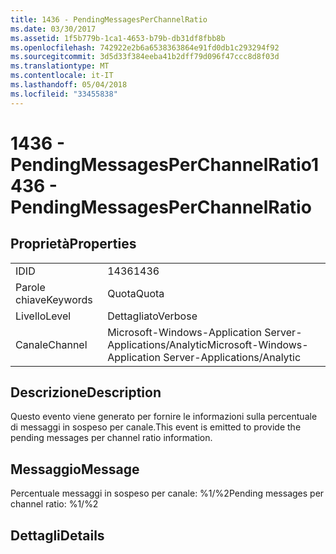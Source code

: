 ```yaml
---
title: 1436 - PendingMessagesPerChannelRatio
ms.date: 03/30/2017
ms.assetid: 1f5b779b-1ca1-4653-b79b-db31df8fbb8b
ms.openlocfilehash: 742922e2b6a6538363864e91fd0db1c293294f92
ms.sourcegitcommit: 3d5d33f384eeba41b2dff79d096f47ccc8d8f03d
ms.translationtype: MT
ms.contentlocale: it-IT
ms.lasthandoff: 05/04/2018
ms.locfileid: "33455838"
---
```

# <a name="1436---pendingmessagesperchannelratio"></a><span data-ttu-id="51d96-102">1436 - PendingMessagesPerChannelRatio</span><span class="sxs-lookup"><span data-stu-id="51d96-102">1436 - PendingMessagesPerChannelRatio</span></span>
## <a name="properties"></a><span data-ttu-id="51d96-103">Proprietà</span><span class="sxs-lookup"><span data-stu-id="51d96-103">Properties</span></span>  
  
|||  
|-|-|  
|<span data-ttu-id="51d96-104">ID</span><span class="sxs-lookup"><span data-stu-id="51d96-104">ID</span></span>|<span data-ttu-id="51d96-105">1436</span><span class="sxs-lookup"><span data-stu-id="51d96-105">1436</span></span>|  
|<span data-ttu-id="51d96-106">Parole chiave</span><span class="sxs-lookup"><span data-stu-id="51d96-106">Keywords</span></span>|<span data-ttu-id="51d96-107">Quota</span><span class="sxs-lookup"><span data-stu-id="51d96-107">Quota</span></span>|  
|<span data-ttu-id="51d96-108">Livello</span><span class="sxs-lookup"><span data-stu-id="51d96-108">Level</span></span>|<span data-ttu-id="51d96-109">Dettagliato</span><span class="sxs-lookup"><span data-stu-id="51d96-109">Verbose</span></span>|  
|<span data-ttu-id="51d96-110">Canale</span><span class="sxs-lookup"><span data-stu-id="51d96-110">Channel</span></span>|<span data-ttu-id="51d96-111">Microsoft-Windows-Application Server-Applications/Analytic</span><span class="sxs-lookup"><span data-stu-id="51d96-111">Microsoft-Windows-Application Server-Applications/Analytic</span></span>|  
  
## <a name="description"></a><span data-ttu-id="51d96-112">Descrizione</span><span class="sxs-lookup"><span data-stu-id="51d96-112">Description</span></span>  
 <span data-ttu-id="51d96-113">Questo evento viene generato per fornire le informazioni sulla percentuale di messaggi in sospeso per canale.</span><span class="sxs-lookup"><span data-stu-id="51d96-113">This event is emitted to provide the pending messages per channel ratio information.</span></span>  
  
## <a name="message"></a><span data-ttu-id="51d96-114">Messaggio</span><span class="sxs-lookup"><span data-stu-id="51d96-114">Message</span></span>  
 <span data-ttu-id="51d96-115">Percentuale messaggi in sospeso per canale: %1/%2</span><span class="sxs-lookup"><span data-stu-id="51d96-115">Pending messages per channel ratio: %1/%2</span></span>  
  
## <a name="details"></a><span data-ttu-id="51d96-116">Dettagli</span><span class="sxs-lookup"><span data-stu-id="51d96-116">Details</span></span>
